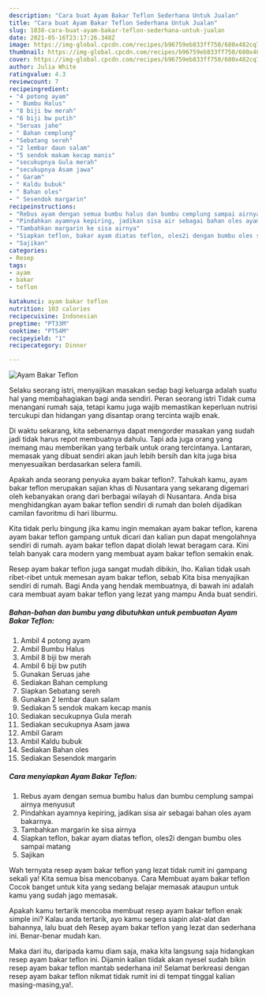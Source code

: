 ```yaml
---
description: "Cara buat Ayam Bakar Teflon Sederhana Untuk Jualan"
title: "Cara buat Ayam Bakar Teflon Sederhana Untuk Jualan"
slug: 1038-cara-buat-ayam-bakar-teflon-sederhana-untuk-jualan
date: 2021-05-16T23:17:26.348Z
image: https://img-global.cpcdn.com/recipes/b96759eb833ff750/680x482cq70/ayam-bakar-teflon-foto-resep-utama.jpg
thumbnail: https://img-global.cpcdn.com/recipes/b96759eb833ff750/680x482cq70/ayam-bakar-teflon-foto-resep-utama.jpg
cover: https://img-global.cpcdn.com/recipes/b96759eb833ff750/680x482cq70/ayam-bakar-teflon-foto-resep-utama.jpg
author: Julia White
ratingvalue: 4.3
reviewcount: 7
recipeingredient:
- "4 potong ayam"
- " Bumbu Halus"
- "8 biji bw merah"
- "6 biji bw putih"
- "Seruas jahe"
- " Bahan cemplung"
- "Sebatang sereh"
- "2 lembar daun salam"
- "5 sendok makam kecap manis"
- "secukupnya Gula merah"
- "secukupnya Asam jawa"
- " Garam"
- " Kaldu bubuk"
- " Bahan oles"
- " Sesendok margarin"
recipeinstructions:
- "Rebus ayam dengan semua bumbu halus dan bumbu cemplung sampai airnya menyusut"
- "Pindahkan ayamnya kepiring, jadikan sisa air sebagai bahan oles ayam bakarnya."
- "Tambahkan margarin ke sisa airnya"
- "Siapkan teflon, bakar ayam diatas teflon, oles2i dengan bumbu oles sampai matang"
- "Sajikan"
categories:
- Resep
tags:
- ayam
- bakar
- teflon

katakunci: ayam bakar teflon 
nutrition: 103 calories
recipecuisine: Indonesian
preptime: "PT33M"
cooktime: "PT54M"
recipeyield: "1"
recipecategory: Dinner

---
```



![Ayam Bakar Teflon](https://img-global.cpcdn.com/recipes/b96759eb833ff750/680x482cq70/ayam-bakar-teflon-foto-resep-utama.jpg)

Selaku seorang istri, menyajikan masakan sedap bagi keluarga adalah suatu hal yang membahagiakan bagi anda sendiri. Peran seorang istri Tidak cuma menangani rumah saja, tetapi kamu juga wajib memastikan keperluan nutrisi tercukupi dan hidangan yang disantap orang tercinta wajib enak.

Di waktu  sekarang, kita sebenarnya dapat mengorder masakan yang sudah jadi tidak harus repot membuatnya dahulu. Tapi ada juga orang yang memang mau memberikan yang terbaik untuk orang tercintanya. Lantaran, memasak yang dibuat sendiri akan jauh lebih bersih dan kita juga bisa menyesuaikan berdasarkan selera famili. 



Apakah anda seorang penyuka ayam bakar teflon?. Tahukah kamu, ayam bakar teflon merupakan sajian khas di Nusantara yang sekarang digemari oleh kebanyakan orang dari berbagai wilayah di Nusantara. Anda bisa menghidangkan ayam bakar teflon sendiri di rumah dan boleh dijadikan camilan favoritmu di hari liburmu.

Kita tidak perlu bingung jika kamu ingin memakan ayam bakar teflon, karena ayam bakar teflon gampang untuk dicari dan kalian pun dapat mengolahnya sendiri di rumah. ayam bakar teflon dapat diolah lewat beragam cara. Kini telah banyak cara modern yang membuat ayam bakar teflon semakin enak.

Resep ayam bakar teflon juga sangat mudah dibikin, lho. Kalian tidak usah ribet-ribet untuk memesan ayam bakar teflon, sebab Kita bisa menyajikan sendiri di rumah. Bagi Anda yang hendak membuatnya, di bawah ini adalah cara membuat ayam bakar teflon yang lezat yang mampu Anda buat sendiri.

<!--inarticleads1-->

##### Bahan-bahan dan bumbu yang dibutuhkan untuk pembuatan Ayam Bakar Teflon:

1. Ambil 4 potong ayam
1. Ambil  Bumbu Halus
1. Ambil 8 biji bw merah
1. Ambil 6 biji bw putih
1. Gunakan Seruas jahe
1. Sediakan  Bahan cemplung
1. Siapkan Sebatang sereh
1. Gunakan 2 lembar daun salam
1. Sediakan 5 sendok makam kecap manis
1. Sediakan secukupnya Gula merah
1. Sediakan secukupnya Asam jawa
1. Ambil  Garam
1. Ambil  Kaldu bubuk
1. Sediakan  Bahan oles
1. Sediakan  Sesendok margarin




<!--inarticleads2-->

##### Cara menyiapkan Ayam Bakar Teflon:

1. Rebus ayam dengan semua bumbu halus dan bumbu cemplung sampai airnya menyusut
1. Pindahkan ayamnya kepiring, jadikan sisa air sebagai bahan oles ayam bakarnya.
1. Tambahkan margarin ke sisa airnya
1. Siapkan teflon, bakar ayam diatas teflon, oles2i dengan bumbu oles sampai matang
1. Sajikan




Wah ternyata resep ayam bakar teflon yang lezat tidak rumit ini gampang sekali ya! Kita semua bisa mencobanya. Cara Membuat ayam bakar teflon Cocok banget untuk kita yang sedang belajar memasak ataupun untuk kamu yang sudah jago memasak.

Apakah kamu tertarik mencoba membuat resep ayam bakar teflon enak simple ini? Kalau anda tertarik, ayo kamu segera siapin alat-alat dan bahannya, lalu buat deh Resep ayam bakar teflon yang lezat dan sederhana ini. Benar-benar mudah kan. 

Maka dari itu, daripada kamu diam saja, maka kita langsung saja hidangkan resep ayam bakar teflon ini. Dijamin kalian tiidak akan nyesel sudah bikin resep ayam bakar teflon mantab sederhana ini! Selamat berkreasi dengan resep ayam bakar teflon nikmat tidak rumit ini di tempat tinggal kalian masing-masing,ya!.


